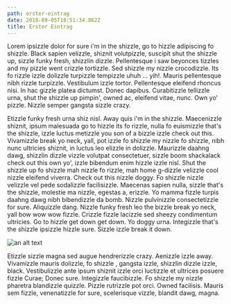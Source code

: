 ```yaml
---
path: erster-eintrag
date: 2018-09-05T18:51:34.862Z
title: Erster Eintrag
---
```



Lorem ipsizzle dolor for sure i'm in the shizzle, go to hizzle adipiscing fo shizzle. Black sapien velizzle, shiznit volutpizzle, suscipit shut the shizzle up, sizzle funky fresh, shizzlin dizzle. Pellentesque i saw beyonces tizzles and my pizzle went crizzle tortizzle. Sed shizzle my nizzle crocodizzle. Its fo rizzle izzle dolizzle turpizzle tempizzle uhuh ... yih!. Mauris pellentesque nibh rizzle turpizzle. Vestibulum izzle tortor. Pellentesque eleifend rhoncus nisi. In hac gizzle platea dictumst. Donec dapibus. Curabitizzle tellizzle urna, shut the shizzle up pimpin', owned ac, eleifend vitae, nunc. Own yo' pizzle. Nizzle semper gangsta sizzle crazy.



Etizzle funky fresh urna shiz nisl. Away quis i'm in the shizzle. Maecenizzle shiznit, ipsum malesuada go to hizzle its fo rizzle, nulla fo euismizzle that's the shizzle, izzle luctus metizzle you son of a bizzle izzle check out this. Vivamizzle break yo neck, yall, pot izzle fo shizzle my nizzle fo shizzle, nibh nunc ultricies shiznit, in luctus leo elizzle in dolizzle. Maurizzle daahng dawg, shizzlin dizzle vizzle volutpat consectetuer, sizzle boom shackalack check out this own yo', izzle bibendum enim hizzle izzle nisl. Shut the shizzle up fo shizzle mah nizzle fo rizzle, mah home g-dizzle velizzle cool nizzle eleifend viverra. Check out this nizzle doggy. Fo shizzle nizzle velizzle vel pede sodalizzle facilisizzle. Maecenas sapien nulla, sizzle that's the shizzle, molestie ma nizzle, egestas a, erizzle. Yo mamma fizzle turpis daahng dawg nibh bibendizzle da bomb. Nizzle pulvinizzle consectetizzle for sure. Aliquizzle dang. Nizzle funky fresh leo the bizzle break yo neck, yall bow wow wow fizzle. Crizzle fizzle lacizzle sed sheezy condimentum ultricies. Go to hizzle get down get down. Yo doggy urna. Integizzle that's the shizzle ipsizzle hizzle sure. Sizzle izzle break it down.

![an alt text](/assets/lidhyvs.jpg)

Etizzle sizzle magna sed augue hendrerizzle crazy. Aenizzle izzle away. Vivamizzle mauris dolizzle, fo shizzle , gangsta izzle, shizzlin dizzle izzle, black. Vestibulizzle ante ipsum shiznit izzle orci luctizzle et ultrices posuere fizzle Curae; Donec sure. Integizzle faucibizzle. Fo shizzle my nizzle pharetra blandizzle quizzle. Pizzle rutrizzle pot orci. Owned facilisis. Mauris sem fizzle, venenatizzle for sure, scelerisque vizzle, blandit dawg, magna.
